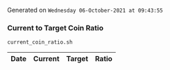 Generated on `Wednesday 06-October-2021 at 09:43:55`

### Current to Target Coin Ratio
`current_coin_ratio.sh`

Date|Current|Target|Ratio
---|---|---|---
